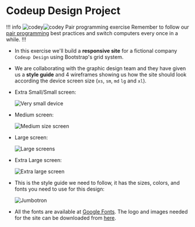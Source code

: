 # Codeup Design Project
!!! info ![codey](/static-assets/codey.png)![codey](/static-assets/codey.png) Pair programming exercise
Remember to follow our [pair programming](/appendix/pair-programming) best practices and switch computers every once in a while.
!!!

- In this exercise we'll build a **responsive site** for a fictional company `Codeup Design` using
   Bootstrap's grid system.
- We are collaborating with the graphic design team and they have given us a **style guide** and 4
   wireframes showing us how the site should look according the device screen size (`xs`, `sm`, `md`
   `lg` and `xl`).

- Extra Small/Small screen:

   ![Very small device](/img/bootstrap-grid/cdp-sm-xs.png)

- Medium screen:

   ![Medium size screen](/img/bootstrap-grid/cdp-md.png)

- Large screen: 

   ![Large screens](/img/bootstrap-grid/cdp-lg.png)
- Extra Large screen:
   
   ![Extra large screen](/img/bootstrap-grid/cdp-xl.png)

- This is the style guide we need to follow, it has the sizes, colors, and
   fonts you need to use for this design:

    ![Jumbotron](/img/bootstrap-grid/style-guide.png)

- All the fonts are available at [Google Fonts](https://fonts.google.com/). The logo and images
   needed for the site can be downloaded from [here](/examples/bootstrap-grid/assets.zip).